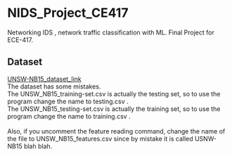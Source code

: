 # NIDS_Project_CE417
Networking IDS , network traffic classification with ML. Final Project for ECE-417.

## Dataset
<a href='https://www.unsw.adfa.edu.au/unsw-canberra-cyber/cybersecurity/ADFA-NB15-Datasets/'> UNSW-NB15_dataset_link </a>
<br>
The dataset has some mistakes. <br>
The UNSW_NB15_training-set.csv is actually the testing set, so to use the program change the name to testing.csv . <br>
The UNSW_NB15_testing-set.csv is actually the training set, so to use the program change the name to training.csv . <br>
<br>
Also, if you uncomment the feature reading command, change the name of the file to UNSW_NB15_features.csv since by mistake it is called USNW-NB15 blah blah.
